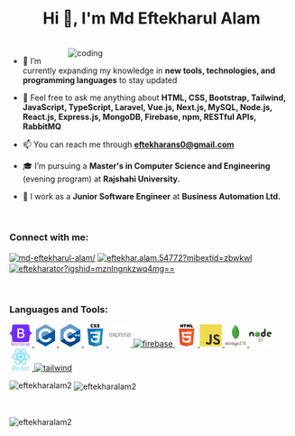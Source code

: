 <h1 align="center">Hi 👋, I'm Md Eftekharul Alam</h1>
<!-- <h3 align="center">Passionate software and web developer dedicated to creating seamless digital experiences with a focus on user-centric design and efficient coding practices.</h3> -->

<br>

<img align="right" alt="coding" width="400" src="https://media.tenor.com/NOYF3f82b_gAAAAC/programmer.gif">

- 🌱 I’m currently expanding my knowledge in **new tools, technologies, and programming languages** to stay updated

- 💬 Feel free to ask me anything about **HTML, CSS, Bootstrap, Tailwind, JavaScript, TypeScript, Laravel, Vue.js, Next.js, MySQL, Node.js, React.js, Express.js, MongoDB, Firebase, npm, RESTful APIs, RabbitMQ**

- 📫 You can reach me through **eftekharans0@gmail.com**

- 🎓 I’m pursuing a **Master's in Computer Science and Engineering** (evening program) at **Rajshahi University.**

- 💼 I work as a **Junior Software Engineer** at **Business Automation Ltd.**

<!-- - 📄 [Resume](https://drive.google.com/file/d/1gLxRZ16__f9tIrGDkk33_UKnFTmJQ7sA/view?usp=sharing) -->

<br>

<h3 align="left">Connect with me:</h3>
<p align="left">
<a href="https://linkedin.com/in/md-eftekharul-alam/" target="blank"><img align="center" src="https://raw.githubusercontent.com/rahuldkjain/github-profile-readme-generator/master/src/images/icons/Social/linked-in-alt.svg" alt="md-eftekharul-alam/" height="30" width="40" /></a>
<a href="https://fb.com/eftekhar.alam.54772?mibextid=zbwkwl" target="blank"><img align="center" src="https://raw.githubusercontent.com/rahuldkjain/github-profile-readme-generator/master/src/images/icons/Social/facebook.svg" alt="eftekhar.alam.54772?mibextid=zbwkwl" height="30" width="40" /></a>
<a href="https://instagram.com/eftekharator?igshid=mznlngnkzwq4mg==" target="blank"><img align="center" src="https://raw.githubusercontent.com/rahuldkjain/github-profile-readme-generator/master/src/images/icons/Social/instagram.svg" alt="eftekharator?igshid=mznlngnkzwq4mg==" height="30" width="40" /></a>
</p>

<br>

<h3 align="left">Languages and Tools:</h3>
<p align="left"> <a href="https://getbootstrap.com" target="_blank" rel="noreferrer"> <img src="https://raw.githubusercontent.com/devicons/devicon/master/icons/bootstrap/bootstrap-plain-wordmark.svg" alt="bootstrap" width="40" height="40"/> </a> <a href="https://www.cprogramming.com/" target="_blank" rel="noreferrer"> <img src="https://raw.githubusercontent.com/devicons/devicon/master/icons/c/c-original.svg" alt="c" width="40" height="40"/> </a> <a href="https://www.w3schools.com/cpp/" target="_blank" rel="noreferrer"> <img src="https://raw.githubusercontent.com/devicons/devicon/master/icons/cplusplus/cplusplus-original.svg" alt="cplusplus" width="40" height="40"/> </a> <a href="https://www.w3schools.com/css/" target="_blank" rel="noreferrer"> <img src="https://raw.githubusercontent.com/devicons/devicon/master/icons/css3/css3-original-wordmark.svg" alt="css3" width="40" height="40"/> </a> <a href="https://expressjs.com" target="_blank" rel="noreferrer"> <img src="https://raw.githubusercontent.com/devicons/devicon/master/icons/express/express-original-wordmark.svg" alt="express" width="40" height="40"/> </a> <a href="https://firebase.google.com/" target="_blank" rel="noreferrer"> <img src="https://www.vectorlogo.zone/logos/firebase/firebase-icon.svg" alt="firebase" width="40" height="40"/> </a> <a href="https://www.w3.org/html/" target="_blank" rel="noreferrer"> <img src="https://raw.githubusercontent.com/devicons/devicon/master/icons/html5/html5-original-wordmark.svg" alt="html5" width="40" height="40"/> </a> <a href="https://developer.mozilla.org/en-US/docs/Web/JavaScript" target="_blank" rel="noreferrer"> <img src="https://raw.githubusercontent.com/devicons/devicon/master/icons/javascript/javascript-original.svg" alt="javascript" width="40" height="40"/> </a> <a href="https://www.mongodb.com/" target="_blank" rel="noreferrer"> <img src="https://raw.githubusercontent.com/devicons/devicon/master/icons/mongodb/mongodb-original-wordmark.svg" alt="mongodb" width="40" height="40"/> </a> <a href="https://nodejs.org" target="_blank" rel="noreferrer"> <img src="https://raw.githubusercontent.com/devicons/devicon/master/icons/nodejs/nodejs-original-wordmark.svg" alt="nodejs" width="40" height="40"/> </a> <a href="https://reactjs.org/" target="_blank" rel="noreferrer"> <img src="https://raw.githubusercontent.com/devicons/devicon/master/icons/react/react-original-wordmark.svg" alt="react" width="40" height="40"/> </a> <a href="https://tailwindcss.com/" target="_blank" rel="noreferrer"> <img src="https://www.vectorlogo.zone/logos/tailwindcss/tailwindcss-icon.svg" alt="tailwind" width="40" height="40"/> </a> </p>


<p><img align="left" src="https://github-readme-stats.vercel.app/api/top-langs?username=eftekharalam2&show_icons=true&locale=en&layout=compact" alt="eftekharalam2" /></p>

<p>&nbsp;<img align="center" src="https://github-readme-stats.vercel.app/api?username=eftekharalam2&show_icons=true&locale=en" alt="eftekharalam2" /></p>

<br>

<p><img align="center" src="https://github-readme-streak-stats.herokuapp.com/?user=eftekharalam2&" alt="eftekharalam2" /></p>
